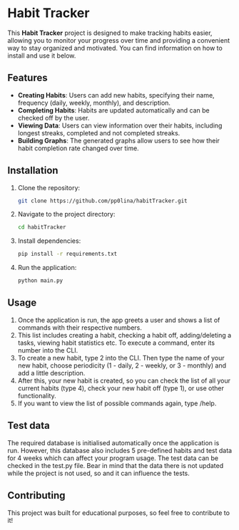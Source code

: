# Habit Tracker

This **Habit Tracker** project is designed to make tracking habits easier, allowing you to monitor your progress over time and providing a convenient way to stay organized and motivated. You can find information on how to install and use it below.

## Features

- **Creating Habits**: Users can add new habits, specifying their name, frequency (daily, weekly, monthly), and description.
- **Completing Habits**: Habits are updated automatically and can be checked off by the user.
- **Viewing Data**: Users can view information over their habits, including longest streaks, completed and not completed streaks.
- **Building Graphs**: The generated graphs allow users to see how their habit completion rate changed over time.

## Installation

1. Clone the repository:

   ```bash
   git clone https://github.com/pp0lina/habitTracker.git
   ```

2. Navigate to the project directory:

   ```bash
   cd habitTracker
   ```

3. Install dependencies:

   ```bash
   pip install -r requirements.txt
   ```

4. Run the application:

   ```bash
   python main.py
   ```

## Usage

1. Once the application is run, the app greets a user and shows a list of commands with their respective numbers.
2. This list includes creating a habit, checking a habit off, adding/deleting a tasks, viewing habit statistics etc. To execute a command, enter its number into the CLI.
3. To create a new habit, type 2 into the CLI. Then type the name of your new habit, choose periodicity (1 - daily, 2 - weekly, or 3 - monthly) and add a little description.
4. After this, your new habit is created, so you can check the list of all your current habits (type 4), check your new habit off (type 1), or use other functionality.
5. If you want to view the list of possible commands again, type /help.

## Test data

The required database is initialised automatically once the application is run. However, this database also includes 5 pre-defined habits and test data for 4 weeks which can affect your program usage. 
The test data can be checked in the test.py file. Bear in mind that the data there is not updated while the project is not used, so and it can influence the tests.

## Contributing

This project was built for educational purposes, so feel free to contribute to it!

